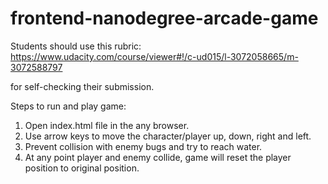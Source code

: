 frontend-nanodegree-arcade-game
===============================

Students should use this rubric: https://www.udacity.com/course/viewer#!/c-ud015/l-3072058665/m-3072588797

for self-checking their submission.

Steps to run and play game:
1. Open index.html file in the any browser.
2. Use arrow keys to move the character/player up, down, right and left.
3. Prevent collision with enemy bugs and try to reach water.
4. At any point player and enemy collide, game will reset the player position to original position.

